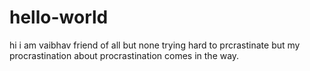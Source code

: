 # hello-world
hi i am vaibhav friend of all but none
trying hard to prcrastinate but my procrastination about procrastination comes in the way.
